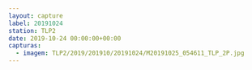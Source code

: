 ```yaml
---
layout: capture
label: 20191024
station: TLP2
date: 2019-10-24 00:00:00+00:00
capturas:
  - imagem: TLP2/2019/201910/20191024/M20191025_054611_TLP_2P.jpg
---
```

